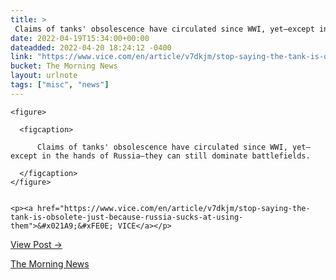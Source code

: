 ```yaml
---
title: > 
 Claims of tanks' obsolescence have circulated since WWI, yet—except in the hands of Russia—they can still dominate battlefields.
date: 2022-04-19T15:34:00+00:00
dateadded: 2022-04-20 18:24:12 -0400
link: "https://www.vice.com/en/article/v7dkjm/stop-saying-the-tank-is-obsolete-just-because-russia-sucks-at-using-them"
bucket: The Morning News
layout: urlnote
tags: ["misc", "news"]
--- 
```




  
    
  

  
    <figure>
      
      <figcaption>
        
          Claims of tanks' obsolescence have circulated since WWI, yet—except in the hands of Russia—they can still dominate battlefields.
        
      </figcaption>
    </figure>

    
    <p><a href="https://www.vice.com/en/article/v7dkjm/stop-saying-the-tank-is-obsolete-just-because-russia-sucks-at-using-them">&#x021A9;&#xFE0E; VICE</a></p>
    
  
  <p><a href="https://themorningnews.org/p/claims-of-tanks-obsolescence-have-circulated-since-wwi">View Post &rarr;</a></p>



 <!-- end excerpt --> 
<div class='bucket'><a class='internal-link' href='/buckets/the-morning-news'>The Morning News</a></div> 
